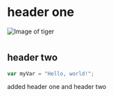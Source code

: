 # <h1> header one


![Image of tiger](https://encrypted-tbn0.gstatic.com/images?q=tbn:ANd9GcSicrXaHH-0c67WFmzT5iyvzarxW49k2ONT5w&s)
# <h2> header two


``` javascript
var myVar = "Hello, world!";
```



















added header one and header two 

